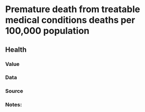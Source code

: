 # Premature death from treatable medical conditions deaths per 100,000 population

## Health

### Value

### Data

### Source

### Notes:
